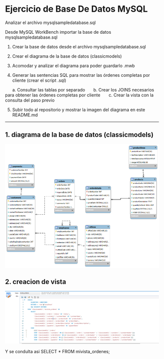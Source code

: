 # Ejercicio de Base De Datos MySQL

Analizar el archivo mysqlsampledatabase.sql  

Desde MySQL WorkBench importar la base de datos mysqlsampledatabase.sql 

1. Crear la base de datos desde el archivo mysqlsampledatabase.sql

2. Crear el diagrama de la base de datos (classicmodels)

3. Acomodar y analizar el diagrama para poder guardarlo .mwb

4. Generar las sentencias SQL para mostrar las órdenes completas por cliente (crear el script .sql)

      a. Consultar las tablas por separado
      b. Crear los JOINS necesarios para obtener las órdenes completas por cliente
      c. Crear la vista con la consulta del paso previo

5. Subir todo al repositorio y mostrar la imagen del diagrama en este README.md

---
## 1. diagrama de la base de datos (classicmodels)
![images/image1.png](https://github.com/emsroo/EjercicioBaseDeDatos/blob/main/images/image1.png)


## 2. creacion de vista

![images/image2.png](https://github.com/emsroo/EjercicioBaseDeDatos/blob/main/images/image2.png)

Y se condulta asi SELECT * FROM mivista_ordenes;